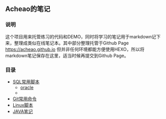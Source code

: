 ## Acheao的笔记 ##
 
### 说明
这个项目用来托管练习的代码和DEMO，同时将学习的笔记用于markdown记下来，整理成类似在线笔记本。其中部分整理托管于Github Page 
https://acheao.github.io 但并非任何环境都能方便使用HEXO，所以将markdown笔记保存在这里，适当时候再提交到Github Page。
### 目录
* [SQL常用脚本](book/sql/part-1.md)
    - [oracle]()
    - 
* [Git常用命令]()
* [Linux脚本]()
* [JAVA笔记]()
